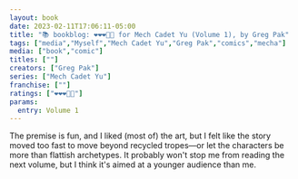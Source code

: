 ```yaml
---
layout: book
date: 2023-02-11T17:06:11-05:00
title: "📚 bookblog: ❤️❤️❤️🖤🖤 for Mech Cadet Yu (Volume 1), by Greg Pak"
tags: ["media","Myself","Mech Cadet Yu","Greg Pak","comics","mecha"]
media: ["book","comic"]
titles: [""]
creators: ["Greg Pak"]
series: ["Mech Cadet Yu"]
franchise: [""]
ratings: ["❤️❤️❤️🖤🖤"]
params:
  entry: Volume 1
---
```

The premise is fun, and I liked (most of) the art, but I felt like the story moved too fast to move beyond recycled tropes—or let the characters be more than flattish archetypes. It probably won't stop me from reading the next volume, but I think it's aimed at a younger audience than me.
